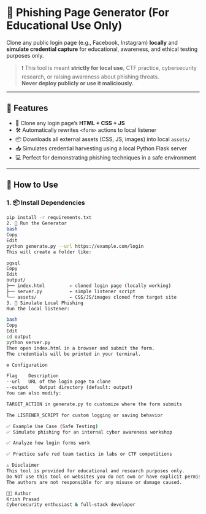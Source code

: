 # 🎣 Phishing Page Generator (For Educational Use Only)

Clone any public login page (e.g., Facebook, Instagram) **locally** and **simulate credential capture** for educational, awareness, and ethical testing purposes only.

> ❗ This tool is meant **strictly for local use**, CTF practice, cybersecurity research, or raising awareness about phishing threats.  
> **Never deploy publicly or use it maliciously.**

---

## 📸 Features

- 🧪 Clone any login page’s **HTML + CSS + JS**
- 🛠 Automatically rewrites `<form>` actions to local listener
- 📦 Downloads all external assets (CSS, JS, images) into local `assets/`
- 📥 Simulates credential harvesting using a local Python Flask server
- 💻 Perfect for demonstrating phishing techniques in a safe environment

---

## 🚀 How to Use

### 1. 📦 Install Dependencies

```bash
pip install -r requirements.txt
2. 🔗 Run the Generator
bash
Copy
Edit
python generate.py --url https://example.com/login
This will create a folder like:

pgsql
Copy
Edit
output/
├── index.html         ← cloned login page (locally working)
├── server.py          ← simple listener script
└── assets/            ← CSS/JS/images cloned from target site
3. 🧪 Simulate Local Phishing
Run the local listener:

bash
Copy
Edit
cd output
python server.py
Then open index.html in a browser and submit the form.
The credentials will be printed in your terminal.

⚙️ Configuration

Flag	Description
--url	URL of the login page to clone
--output	Output directory (default: output)
You can also modify:

TARGET_ACTION in generate.py to customize where the form submits

The LISTENER_SCRIPT for custom logging or saving behavior

✅ Example Use Case (Safe Testing)
✅ Simulate phishing for an internal cyber awareness workshop

✅ Analyze how login forms work

✅ Practice safe red team tactics in labs or CTF competitions

⚠️ Disclaimer
This tool is provided for educational and research purposes only.
Do NOT use this tool on websites you do not own or have explicit permission to test.
The authors are not responsible for any misuse or damage caused.

👨‍💻 Author
Krish Prasad
Cybersecurity enthusiast & full-stack developer